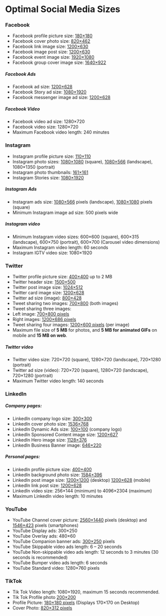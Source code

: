 # Optimal Social Media Sizes

### Facebook

* Facebook profile picture size: [180×180](#img/180/180/FacebookProfilePicture.png)
* Facebook cover photo size: [820×462](#img/820/462/FacebookCoverPhoto.jpg)
* Facebook link image size: [1200×630](#img/1200/630/FacebookImageLink.jpg)
* Facebook image post size: [1200×630](#img/1200/630/FacebookImagePost.jpg)
* Facebook event image size: [1920×1080](#img/1920/1080/FacebookEventImage.jpg)
* Facebook group cover image size: [1640×922](#img/1640/922/FacebookGroupCoverImage.png)

##### Facebook Ads

* Facebook ad size: [1200×628](#img/1200/628/FacebookAd.png)
* Facebook Story ad size: [1080×1920](#img/1200/628/FacebookStoryAd.png)
* Facebook messenger image ad size: [1200×628](#img/1200/628/FacebookMessengerAd.png)

##### Facebook Video

* Facebook video ad size: 1280×720
* Facebook video size: 1280×720
* Maximum Facebook video length: 240 minutes

### Instagram

* Instagram profile picture size: [110×110](#img/110/110/InstagramPrifileImage.png)
* Instagram photo sizes: [1080×1080](#img/1080/1080/InstagramSquare.jpg) (square), [1080×566](#img/1080/566/InstagramSquare.jpg) (landscape), 1080×1350 (portrait)
* Instagram photo thumbnails: [161×161](#img/161/161/InstagramPhotoThumbnails.jpg)
* Instagram Stories size: [1080×1920](#img/1080/1920/InstagramStories.jpg)

##### Instagram Ads

* Instagram ads size: [1080×566](#img/1080/566/InstagramAdsLandscape.png) pixels (landscape), [1080×1080](#img/1080/1080/InstagramAdsSquare.png) pixels (square)
* Minimum Instagram image ad size: 500 pixels wide

##### Instagram video

* Minimum Instagram video sizes: 600×600 (square), 600×315 (landscape), 600×750 (portrait), 600×700 (Carousel video dimensions)
* Maximum Instagram video length: 60 seconds
* Instagram IGTV video size: 1080×1920

### Twitter

* Twitter profile picture size: [400×400](#img/400/400/TwitterProfileImage.png) up to 2 MB
* Twitter header size: [1500×500](#img/1500/500/TwitterHeaderImage.png)
* Twitter post image size: [1024×512](#img/1024/512/TwitterPostImage.png)
* Twitter card image size: [1200×628](#img/1200/628/TwitterCard.jpg)
* Twitter ad size (image): [800×428](#img/800/428/TwitterAd.png)
* Tweet sharing two images: [700×800](#img/700/800/Twitter_two_images.png) (both images)
* Tweet sharing three images: 
 * Left image: [700×800 pixels](#img/700/800/Twitter_three_images_left.png) 
 * Right images: [1200×686 pixels](#img/1200/686/Twitter_three_images_right.png)
* Tweet sharing four images: [1200×600 pixels](#img/1200/600/Twitter_four_images.png) (per image)
* Maximum file size of **5 MB** for photos, and **5 MB for animated GIFs** on mobile and **15 MB on web**.

##### Twitter video

* Twitter video size: 720×720 (square), 1280×720 (landscape), 720×1280 (portrait)
* Twitter ad size (video): 720×720 (square), 1280×720 (landscape), 720×1280 (portrait)
* Maximum Twitter video length: 140 seconds


### LinkedIn

##### Company pages:

* LinkedIn company logo size: [300×300](#img/300/300/LinkedInCompanyLogo.png)
* LinkedIn cover photo size: [1536×768](#img/1536/768/LinkedInCoverPhoto.png)
* LinkedIn Dynamic Ads size: [100×100](#img/100/100/LinkedInAdsCompanyLogo.png) (company logo)
* LinkedIn Sponsored Content image size: [1200×627](#img/1200/627/LinkedInSponsoredContentImage.png)
* LinkedIn Hero image size: [1128×376](#img/1128/376/LinkedInHeroImage.png)
* LinkedIn Business Banner image: [646×220](#img/646/220/LinkedInBusinessBanner.png)

##### Personal pages:

* LinkedIn profile picture size: [400×400](#img/400/400/LinkedInProfilePicture.jpg)
* LinkedIn background photo size: [1584×396](#img/1584/396/LinkedInBackgroundPhoto.jpg)
* LinkedIn post image size: [1200×1200](#img/1200/1200/LinkedInImagePost-desktop.jpg) (desktop) [1200×628](#img/1200/628/LinkedInImagePost-mobile.jpg) (mobile)
* LinkedIn link post size: [1200×628](#img/1200/628/LinkedInPostImage.jpg)
* LinkedIn video size: 256×144 (minimum) to 4096×2304 (maximum)
* Maximum LinkedIn video length: 10 minutes


### YouTube 

* YouTube Channel cover picture: [2560×1440](#img/2560/1440/YouTubeChannelCoverPictureDesktop.jpg) pixels (desktop) and [1546×423](#img/1546/423/YouTubeChannelCoverPictureSmartphones.jpg) pixels (smartphones)
* YouTube Display ads: 300×250
* YouTube Overlay ads: 480×60
* YouTube Companion banner ads: [300×250](#img/300/250/YouTubeCompanionBanner.png) pixels
* YouTube Skippable video ads length: 6 – 20 seconds
* YouTube Non-skippable video ads length: 12 seconds to 3 minutes (30 seconds is recommended)
* YouTube Bumper video ads length: 6 seconds
* YouTube Standard video: 1280×760 pixels

### TikTok

* Tik Tok Video length: 1080×1920, maximum 15 seconds recommended.
* Tik Tok Profile photo [200×200](#img/200/200/TikTokProfilePhoto.png)
* Profile Picture: [180×180 pixels](#img/180/180/Facebook_profile_picture.jpg) (Displays 170×170 on Desktop)
* Cover Photo: [820×312 pixels](#img/820/312/Facebook_cover_photo.jpg)

<script>
function placeholder(width, height, text) {
	return `<svg xmlns="http://www.w3.org/2000/svg" width="${width}" height="${height}" viewBox="0 0 ${width} ${height}"><rect fill="#ddd" width="${width}" height="${height}"/><text fill="rgba(0,0,0,0.5)" font-family="sans-serif" font-size="30" dy="10.5" font-weight="bold" x="50%" y="50%" text-anchor="middle">${ text ? text : width + '×' + height}</text></svg>`;
}

document.querySelectorAll('a[href^="#img/"]').forEach(link => {
	const href = new URL(link.href);
	const [width, height, name] = href.hash.replace('#img/', '').split('/');
	link.download = name;

	const svg = placeholder(width, height);
	const type = name.split('.').pop();

	let blob = new Blob([svg], {type: 'image/svg+xml;charset=utf-8'});
	let url = URL.createObjectURL(blob);

	let image = new Image();
		image.onload = () => {
			// create canvas
			let canvas = document.createElement('canvas');
			canvas.width = width;
			canvas.height = height;

			// convert canvas
			let context = canvas.getContext('2d');
			context.drawImage(image, 0, 0, width, height);
			link.href = canvas.toDataURL('image/' + type);
	};
	image.src = url;
});
</script>